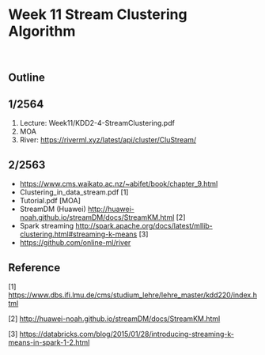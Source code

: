 # Week 11 Stream Clustering Algorithm </br></br>
## Outline </br>

## 1/2564
1) Lecture: Week11/KDD2-4-StreamClustering.pdf
2) MOA
3) River: https://riverml.xyz/latest/api/cluster/CluStream/

## 2/2563
- https://www.cms.waikato.ac.nz/~abifet/book/chapter_9.html
- Clustering_in_data_stream.pdf [1]
- Tutorial.pdf [MOA]
- StreamDM (Huawei) http://huawei-noah.github.io/streamDM/docs/StreamKM.html [2]
- Spark streaming http://spark.apache.org/docs/latest/mllib-clustering.html#streaming-k-means [3]
- https://github.com/online-ml/river


## Reference

[1] https://www.dbs.ifi.lmu.de/cms/studium_lehre/lehre_master/kdd220/index.html

[2] http://huawei-noah.github.io/streamDM/docs/StreamKM.html

[3] https://databricks.com/blog/2015/01/28/introducing-streaming-k-means-in-spark-1-2.html

